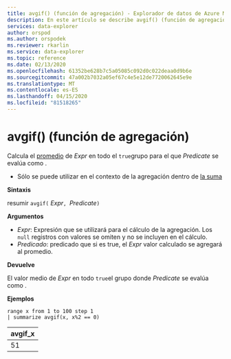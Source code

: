 ```yaml
---
title: avgif() (función de agregación) - Explorador de datos de Azure Microsoft Docs
description: En este artículo se describe avgif() (función de agregación) en Azure Data Explorer.
services: data-explorer
author: orspod
ms.author: orspodek
ms.reviewer: rkarlin
ms.service: data-explorer
ms.topic: reference
ms.date: 02/13/2020
ms.openlocfilehash: 61352be628b7c5a05085c092d0c022deaa0d9b6e
ms.sourcegitcommit: 47a002b7032a05ef67c4e5e12de7720062645e9e
ms.translationtype: MT
ms.contentlocale: es-ES
ms.lasthandoff: 04/15/2020
ms.locfileid: "81518265"
---
```

# <a name="avgif-aggregation-function"></a>avgif() (función de agregación)

Calcula el [promedio](avg-aggfunction.md) de *Expr* en todo el `true`grupo para el que *Predicate* se evalúa como .

* Sólo se puede utilizar en el contexto de la agregación dentro de [la suma](summarizeoperator.md)

**Sintaxis**

resumir `avgif(` *Expr*`, `*Predicate*`)`

**Argumentos**

* *Expr*: Expresión que se utilizará para el cálculo de la agregación. Los `null` registros con valores se omiten y no se incluyen en el cálculo.
* *Predicado*: predicado que si es true, el *Expr* valor calculado se agregará al promedio.

**Devuelve**

El valor medio de *Expr* en todo `true`el grupo donde *Predicate* se evalúa como .
 
**Ejemplos**

```kusto
range x from 1 to 100 step 1
| summarize avgif(x, x%2 == 0)
```

|avgif_x|
|---|
|51|